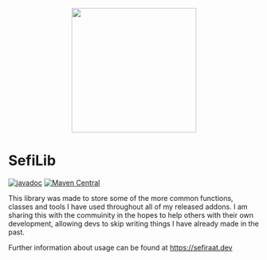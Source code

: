 <p align="center">
<img width="250" src="https://user-images.githubusercontent.com/20646323/180951144-6d5ef791-8ec4-46fa-b1bf-9e710274f9aa.png">
</p>

# SefiLib

[![javadoc](https://javadoc.io/badge2/dev.sefiraat/SefiLib/javadoc.svg?style=for-the-badge\&color=yellow)](https://javadoc.io/doc/dev.sefiraat/SefiLib)
[![Maven Central](https://img.shields.io/maven-central/v/dev.sefiraat/SefiLib?color=aa\&style=for-the-badge)](https://search.maven.org/search?q=SefiLib)

This library was made to store some of the more common functions, classes and tools I have used throughout all of my released addons. 
I am sharing this with the commuinity in the hopes to help others with their own development, allowing devs to skip writing things I have already made in the past.

Further information about usage can be found at https://sefiraat.dev


